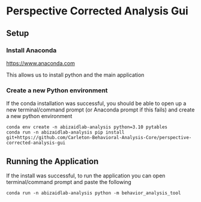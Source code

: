 # Perspective Corrected Analysis Gui

## Setup 

### Install Anaconda
https://www.anaconda.com

This allows us to install python and the main application

### Create a new Python environment
If the conda installation was successful, you should be able to open up a new terminal/command prompt (or Anaconda prompt if this fails) and create a new python environment
```
conda env create -n abizaidlab-analysis python=3.10 pytables
conda run -n abizaidlab-analysis pip install git+https://github.com/Carleton-Behavioral-Analysis-Core/perspective-corrected-analysis-gui
```

## Running the Application
If the install was successful, to run the application you can open terminal/command prompt and paste the following 
```
conda run -n abizaidlab-analysis python -m behavior_analysis_tool
```
